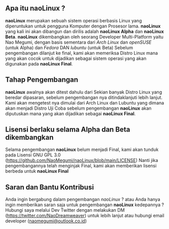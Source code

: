 ## Apa itu naoLinux ?
**naoLinux** merupakan sebuah sistem operasi berbasis Linux yang diperuntukan untuk pengguna Komputer dengan Prosesor lama.
**naoLinux** yang kali ini akan dibangun dan dirilis adalah **naoLinux Alpha** dan **naoLinux Beta**.
**naoLinux** dikembangkan oleh seorang Developer Multi-Platform yaitu Nao Megumi, dengan basis sementara dari *Arch Linux* dan *openSUSE* (untuk Alpha) dan *Fedora* DAN *lubuntu* (untuk Beta)
Sebelum pengembangan dilanjut ke final, kami akan memeriksa Distro Linux mana yang akan cocok untuk dijadikan sebagai sistem operasi yang akan digunakan pada **naoLinux Final**.

## Tahap Pengembangan
**naoLinux** awalnya akan ditest dahulu dari Sekian banyak Distro Linux yang beredar dipasaran, sebelum pengembangan nya ditindaklanjuti lebih lanjut.
Kami akan mengetest nya dimulai dari Arch Linux dan Lubuntu yang dimana akan menjadi Distro Uji Coba sebelum pengembangan **naoLinux** akan diputuskan mana yang akan dijadikan sebagai **naoLinux Final**.

## Lisensi berlaku selama Alpha dan Beta dikembangkan
Selama pengembangan **naoLinux** belum menjadi Final, kami akan tunduk pada Lisensi GNU GPL 3.0 (https://github.com/NaoMegumi/naoLinux/blob/main/LICENSE)
Nanti jika pengembangannya telah menginjak Final, kami akan memberikan lisensi berbeda untuk **naoLinux Final**

## Saran dan Bantu Kontribusi
Anda ingin bergabung dalam pengembangan *naoLinux* ? atau Anda hanya ingin memberikan saran saja untuk pengembangan **naoLinux** kedepannya ?
Hubungi saya melalui Dev Twitter dengan melakukan DM (https://twitter.com/NaoDreamweaver) untuk lebih lanjut atau hubungi email developer (naomegumi@outlook.co.id)
